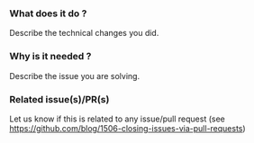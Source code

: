 ### What does it do ?
Describe the technical changes you did.

### Why is it needed ?
Describe the issue you are solving.

### Related issue(s)/PR(s)
Let us know if this is related to any issue/pull request (see https://github.com/blog/1506-closing-issues-via-pull-requests)